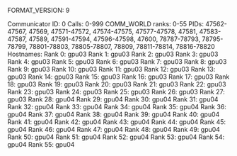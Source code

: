 FORMAT_VERSION: 9

Communicator ID: 0
Calls: 0-999
COMM_WORLD ranks: 0-55
PIDs: 47562-47567, 47569, 47571-47572, 47574-47575, 47577-47578, 47581, 47583-47587, 47589, 47591-47594, 47596-47598, 47600, 78787-78793, 78795-78799, 78801-78803, 78805-78807, 78809, 78811-78814, 78816-78820
Hostnames:
	Rank 0: gpu03
	Rank 1: gpu03
	Rank 2: gpu03
	Rank 3: gpu03
	Rank 4: gpu03
	Rank 5: gpu03
	Rank 6: gpu03
	Rank 7: gpu03
	Rank 8: gpu03
	Rank 9: gpu03
	Rank 10: gpu03
	Rank 11: gpu03
	Rank 12: gpu03
	Rank 13: gpu03
	Rank 14: gpu03
	Rank 15: gpu03
	Rank 16: gpu03
	Rank 17: gpu03
	Rank 18: gpu03
	Rank 19: gpu03
	Rank 20: gpu03
	Rank 21: gpu03
	Rank 22: gpu03
	Rank 23: gpu03
	Rank 24: gpu03
	Rank 25: gpu03
	Rank 26: gpu03
	Rank 27: gpu03
	Rank 28: gpu04
	Rank 29: gpu04
	Rank 30: gpu04
	Rank 31: gpu04
	Rank 32: gpu04
	Rank 33: gpu04
	Rank 34: gpu04
	Rank 35: gpu04
	Rank 36: gpu04
	Rank 37: gpu04
	Rank 38: gpu04
	Rank 39: gpu04
	Rank 40: gpu04
	Rank 41: gpu04
	Rank 42: gpu04
	Rank 43: gpu04
	Rank 44: gpu04
	Rank 45: gpu04
	Rank 46: gpu04
	Rank 47: gpu04
	Rank 48: gpu04
	Rank 49: gpu04
	Rank 50: gpu04
	Rank 51: gpu04
	Rank 52: gpu04
	Rank 53: gpu04
	Rank 54: gpu04
	Rank 55: gpu04

